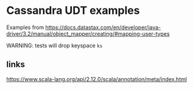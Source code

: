# Cassandra UDT examples

Examples from https://docs.datastax.com/en/developer/java-driver/3.2/manual/object_mapper/creating/#mapping-user-types

WARNING: tests will drop keyspace `ks`

## links

https://www.scala-lang.org/api/2.12.0/scala/annotation/meta/index.html
